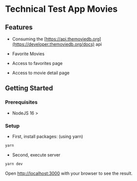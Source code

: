 # Technical Test App Movies

## Features

- Consuming the [https://api.themoviedb.org](https://developer.themoviedb.org/docs) api

- Favorite Movies

- Access to favorites page

- Access to movie detail page

## Getting Started

### Prerequisites

- NodeJS 16 >

### Setup

- First, install packages: (using yarn)

```bash
yarn
```

- Second, execute server

```bash
yarn dev
```

Open [http://localhost:3000](http://localhost:3000) with your browser to see the result.
